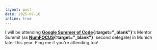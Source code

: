 ```yaml
---
layout: post
date: 2025-07-16
inline: true
---
```


I will be attending **[Google Summer of Code](https://summerofcode.withgoogle.com){:target="_blank"}**'s Mentor Summit (as **[NumFOCUS](https://numfocus.org){:target="_blank"}**' second delegate) in Munich later this year. Ping me if you're attending too!
